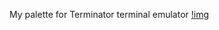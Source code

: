 My palette for Terminator terminal emulator
[!img](https://github.com/conigliovenice/terminator-colors-config/blob/main/terminator%20color.png)
